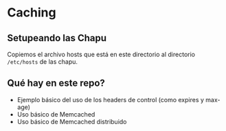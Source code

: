 # Caching

## Setupeando las Chapu

Copiemos el archivo hosts que está en este directorio al directorio `/etc/hosts` de las chapu.

## Qué hay en este repo?

 - Ejemplo básico del uso de los headers de control (como expires y max-age)
 - Uso básico de Memcached
 - Uso básico de Memcached distribuido
